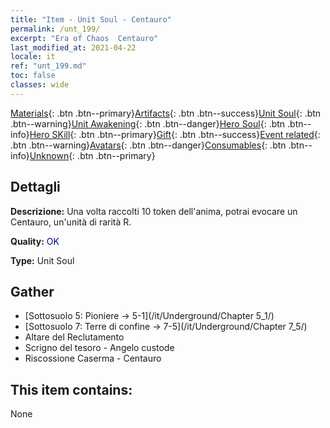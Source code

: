 ```yaml
---
title: "Item - Unit Soul - Centauro"
permalink: /unt_199/
excerpt: "Era of Chaos  Centauro"
last_modified_at: 2021-04-22
locale: it
ref: "unt_199.md"
toc: false
classes: wide
---
```

 [Materials](/ItemsIT/){: .btn .btn--primary}[Artifacts](/ItemsIT/Artifacts/){: .btn .btn--success}[Unit Soul](/ItemsIT/UnitSoul/){: .btn .btn--warning}[Unit Awakening](/ItemsIT/UnitAwakening/){: .btn .btn--danger}[Hero Soul](/ItemsIT/HeroSoul/){: .btn .btn--info}[Hero SKill](/ItemsIT/HeroSkill/){: .btn .btn--primary}[Gift](/ItemsIT/Gift/){: .btn .btn--success}[Event related](/ItemsIT/Events/){: .btn .btn--warning}[Avatars](/ItemsIT/Avatars/){: .btn .btn--danger}[Consumables](/ItemsIT/Consumables/){: .btn .btn--info}[Unknown](/ItemsIT/Unknown/){: .btn .btn--primary}

## Dettagli
 **Descrizione:** Una volta raccolti 10 token dell'anima, potrai evocare un Centauro, un'unità di rarità R.

 **Quality:** <span style="color: #0000CD">OK</span>

 **Type:** Unit Soul

## Gather

*    [Sottosuolo 5: Pioniere -> 5-1](/it/Underground/Chapter 5_1/) 
*    [Sottosuolo 7: Terre di confine -> 7-5](/it/Underground/Chapter 7_5/) 
*    Altare del Reclutamento 
*    Scrigno del tesoro - Angelo custode 
*    Riscossione Caserma - Centauro 

## This item contains:

  None

